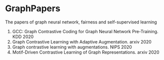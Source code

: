 # GraphPapers
The papers of graph neural network, fairness and self-supervised learning

1. GCC: Graph Contrastive Coding for Graph Neural Network Pre-Training. KDD 2020
2. Graph Contrastive Learning with Adaptive Augmentation. arxiv 2020
3. Graph contrastive learning with augmentations. NIPS 2020
4. Motif-Driven Contrastive Learning of Graph Representations. arxiv 2020
